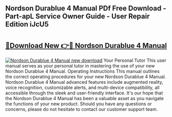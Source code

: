 ## Nordson Durablue 4 Manual PDf Free Download - Part-apL Service Owner Guide - User Repair Edition iJcU5

# <h2><a href="http://cf18572.oget.top/?id=Nordson+Durablue+4+Manual">🔗Download New 👉🔴 Nordson Durablue 4 Manual</a></h2>

[![Nordson Durablue 4 Manual new download](https://i.imgur.com/5g1atiW.png)](http://cf18572.oget.top/?id=Nordson+Durablue+4+Manual)
Your Personal Tutor This user manual serves as your personal tutor in mastering the use of your new Nordson Durablue 4 Manual. Operating Instructions This manual outlines the correct operating procedures for your new Nordson Durablue 4 Manual. Nordson Durablue 4 Manual advanced features include augmented reality, voice recognition, customizable alerts, and multi-device compatibility, all accessible through the sleek and user-friendly interface. It's our hope that the Nordson Durablue 4 Manual has been a valuable asset as you navigate the functions of your new product. Should you have any questions or concerns, please do not hesitate to contact our customer support team.
